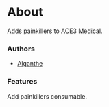 # About

Adds painkillers to ACE3 Medical.

### Authors

- [Alganthe](http://github.com/alganthe)

### Features

Add painkillers consumable.
